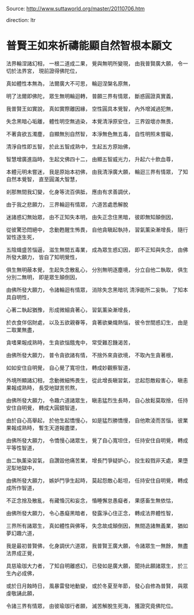 Source: http://www.suttaworld.org/master/20110706.htm

direction: ltr

# 普賢王如來祈禱能顯自然智根本願文

法界輪涅諸幻相，
一根二道成二果，
覺與無明所變現， 
由我普賢廣大願，
令一切於法界宮，
現前證得佛陀位，

真如體性本無為，
法爾廣大不可思，
輪迴涅槃名原無，

明了法爾即佛陀，
眾生無明輪迴轉，
普願三界有情眾，
斷惑圓證真實義，

我普賢王如實說，
真如實際離因緣，
空性圓具本覺智，
內外增減過犯無，

失念黑暗心垢離，
體性明空無過染，
本覺清淨原安住，
三界毀壞亦無畏，

不著貪欲五濁塵，
自顯無別自然智，
本淨無色無五毒，
自性明照未嘗礙，

清淨自性即五智，
於此五智成熟中，
生起五方原始佛，

智慧增廣進詣時，
生起文佛四十二，
由顯五智威光力，
升起六十飲血尊，

本體元明未嘗迷，
我是原始本初佛，
由我清淨廣大願，
輪迴三界有情眾，
了知自然本覺智，
直至圓滿大智慧，

剎那無間我幻變，
化身等流百俱胝，
應由有求善調伏，

由于我之悲願力，
三界輪迴有情眾，
六道苦處悉解脫

迷諸惑幻無始眾，
由不正知失本明，
由失正念住黑暗，
彼即無知顛倒因，

從彼驚恐悶絕中，
念動甦醒生怖畏，
自他貪瞋起執持，
習氣薰染漸增長，
隨行習性逐生死，

五陰熾盛苦惱逼，
滋生無間五毒業，
成為眾生惑幻因，
即不正知與失念，
由佛所發大願力，
皆自了知明覺性，

俱生無明蔽本覺，
生起失念散亂心，
分別無明逐塵境，
分立自他二執取，
俱生分別二無明，
即是眾生顛倒因，

由佛所發大願力，
令諸輪迴有情眾，
消除失念黑暗坑
清淨能所二妄執，
了知本具自明性，

心著二執起猶豫，
形成微細貪著心，
習氣薰染漸增長，

於衣食伴侶財處，
以及五欲親眷等，
貪著欲樂熾熱惱，
彼令世間惑幻生，
由是二取業無盡，

貪嗜果報成熟時，
生貪欲惱餓鬼中，
常受難忍饑渴苦，

由佛所發大願力，
普令貪欲諸有情，
不捨外來貪欲境，
不取內生貪著根，

如如安住自明覺，
自心覺了寬坦住，
轉成妙觀察智道，

外境所顯諸幻相，
念動微細怖畏生，
從此增長瞋習氣，
忿起怨敵殺害心，
瞋恚果報成熟時，
長受地獄苦煎熬，

由佛所發大願力，
令趣六道諸眾生，
瞋恚猛烈生長時，
自心放鬆莫取捨，
任持安住自明覺，
轉成大圓鏡智道，

由於自心高舉起，
於他生起憍慢心，
如是猛烈勝憍慢，
自他欺淩而苦惱，
彼業果報成熟時，
暫生天道報盡墜，

由佛所發大願力，
令憍慢心諸眾生，
覺了自心寬坦住，
任持安住自明覺，
轉成平等性智道，

由二執薰染習氣，
自讚毀他痛苦業，
增長鬥爭疑妒心，
投生殺戮非天處，
果墮泥犁地獄中，

由佛所發大願力，
嫉妒鬥爭生起時，
莫起怨敵心鬆坦，
任持安住自明覺，
轉成成所作智道，

不正念捨及散亂，
有藏惛沉和妄念，
惛睡懈怠愚癡者，
果感畜生無依怙，

由佛所發大願力，
令心愚癡黑暗者，
發露淨心住正念，
轉成法界體性智，

三界所有諸眾生，
真如體性與佛等，
失念故成顛倒因，
無間造諸無義業，
猶如夢幻趣六道，

我是最初普賢佛，
化身調伏六道眾，
我普賢王廣大願，
令諸眾生一無餘，
無盡法界成正覺，

具慈瑜珈大力者，
了知自明離惑幻，
已發如是廣大願，
聞持此願諸眾生，
於三生內必成佛，

或於日月蝕時日，
風暴雷發地動變，
或於冬夏至年節，
發心自修為普賢，
與眾虔敬誦此願，

令諸三界有情眾，
由彼瑜珈行者願，
滅苦解脫生死海，
獲證究竟佛陀位。